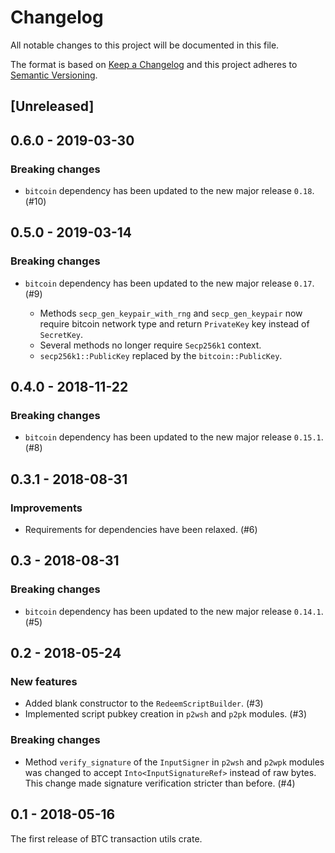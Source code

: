 # Changelog

All notable changes to this project will be documented in this file.

The format is based on [Keep a Changelog](http://keepachangelog.com/en/1.0.0/)
and this project adheres to [Semantic Versioning](http://semver.org/spec/v2.0.0.html).

## [Unreleased]

## 0.6.0 - 2019-03-30

### Breaking changes

- `bitcoin` dependency has been updated to the new major release `0.18`. (#10)

## 0.5.0 - 2019-03-14

### Breaking changes

- `bitcoin` dependency has been updated to the new major release `0.17`. (#9)

  - Methods `secp_gen_keypair_with_rng` and `secp_gen_keypair` now require
    bitcoin network type and return `PrivateKey` key instead of `SecretKey`.
  - Several methods no longer require `Secp256k1` context.
  - `secp256k1::PublicKey` replaced by the `bitcoin::PublicKey`.

## 0.4.0 - 2018-11-22

### Breaking changes

- `bitcoin` dependency has been updated to the new major release `0.15.1`. (#8)

## 0.3.1 - 2018-08-31

### Improvements

- Requirements for dependencies have been relaxed. (#6)

## 0.3 - 2018-08-31

### Breaking changes

- `bitcoin` dependency has been updated to the new major release `0.14.1`. (#5)

## 0.2 - 2018-05-24

### New features

- Added blank constructor to the `RedeemScriptBuilder`. (#3)
- Implemented script pubkey creation in `p2wsh` and `p2pk` modules. (#3)

### Breaking changes

- Method `verify_signature` of the `InputSigner` in `p2wsh` and `p2wpk` modules was changed to accept
 `Into<InputSignatureRef>` instead of raw bytes. This change made signature verification stricter
 than before. (#4)

## 0.1 - 2018-05-16

The first release of BTC transaction utils crate.